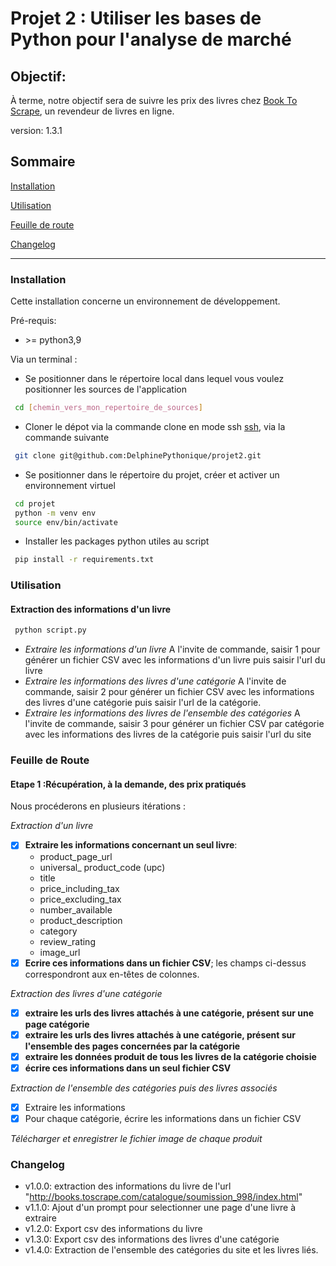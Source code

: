 # Projet 2 : Utiliser les bases de Python pour l'analyse de marché

## Objectif: 
À terme, notre objectif sera de suivre les prix des livres chez 
[Book To Scrape](http://books.toscrape.com/), un revendeur de livres en ligne. 

version: 1.3.1

## Sommaire

[Installation](#installation)

[Utilisation](#utilisation)

[Feuille de route](#route)

[Changelog](#changelog)

------------
### <a name="installation"></a>Installation

Cette installation concerne un environnement de développement.

Pré-requis: 

- \>= python3,9

Via un terminal : 

- Se positionner dans le répertoire local dans lequel vous voulez positionner les sources de l'application
``` bash
 cd [chemin_vers_mon_repertoire_de_sources]
```
-  Cloner le dépot via la commande clone en mode ssh
[ssh](https://docs.github.com/en/authentication/connecting-to-github-with-ssh), via la commande suivante

``` bash
 git clone git@github.com:DelphinePythonique/projet2.git
```

- Se positionner dans le répertoire du projet, créer et activer un environnement virtuel
``` bash
 cd projet
 python -m venv env
 source env/bin/activate
```
- Installer les packages python utiles au script
``` bash
 pip install -r requirements.txt 
```


### <a name="utilisation"></a>Utilisation

#### Extraction des informations d'un livre
``` bash
 python script.py
```
- *Extraire les informations d'un livre*
A l'invite de commande, saisir 1 pour générer un fichier CSV avec les informations d'un livre
puis saisir l'url du livre
- *Extraire les informations des livres d'une catégorie*
A l'invite de commande, saisir 2 pour générer un fichier CSV avec les informations des livres
d'une catégorie puis saisir l'url de la catégorie.
- *Extraire les informations des livres de l'ensemble des catégories*
A l'invite de commande, saisir 3 pour générer un fichier CSV par catégorie avec les informations des livres
de la catégorie puis saisir l'url du site

### <a name="route"></a> Feuille de Route
#### Etape 1 :Récupération, à la demande, des prix pratiqués
Nous procéderons en plusieurs itérations :

*Extraction d'un livre*
- [X] **Extraire les informations concernant un seul livre**: 
     - product_page_url
     - universal_ product_code (upc)
     - title 
     - price_including_tax 
     - price_excluding_tax 
     - number_available
     - product_description 
     - category
     - review_rating
     - image_url
- [X] **Ecrire ces informations dans un fichier CSV**; les champs ci-dessus
correspondront aux en-têtes de colonnes.

*Extraction des livres d'une catégorie*

- [X] **extraire les urls des livres attachés à une catégorie, présent 
sur une page catégorie**
- [X] **extraire les urls des livres attachés à une catégorie, présent 
sur l'ensemble des pages concernées par la catégorie**
- [X] **extraire les données produit de tous les livres de la catégorie 
choisie** 
- [X] **écrire ces informations dans un seul fichier CSV**

*Extraction de l'ensemble des catégories puis des livres associés*
- [X] Extraire les informations
- [X] Pour chaque catégorie, écrire les informations dans un fichier CSV

*Télécharger et enregistrer le fichier image de chaque produit*

### <a name="Changelog"></a>Changelog

- v1.0.0: extraction des informations du livre de l'url 
"http://books.toscrape.com/catalogue/soumission_998/index.html"
- v1.1.0: Ajout d'un prompt pour selectionner une page d'une livre à extraire
- v1.2.0: Export csv des informations du livre
- v1.3.0: Export csv des informations des livres d'une catégorie
- v1.4.0: Extraction de l'ensemble des catégories du site et les livres liés.